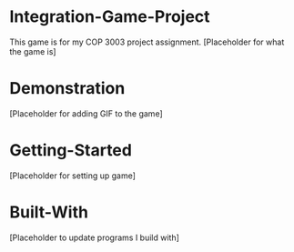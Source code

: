 # Integration-Game-Project
This game is for my COP 3003 project assignment. 
[Placeholder for what the game is]
# Demonstration
[Placeholder for adding GIF to the game]
# Getting-Started
[Placeholder for setting up game]
# Built-With
[Placeholder to update programs I build with]
